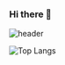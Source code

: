 ### Hi there 👋

![header](https://capsule-render.vercel.app/api?type=slice&color=auto&reversal=ture&height=300&section=header&text=Welcome!%20I&20am20&EwanJee&fontSize=90)

![Top Langs](https://github-readme-stats.vercel.app/api/top-langs/?username=EwanJee&layout=compact)
